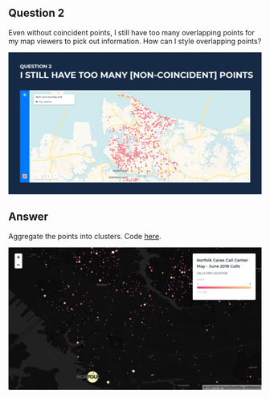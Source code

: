 ## Question 2
Even without coincident points, I still have too many overlapping points for my map viewers to pick out information.
How can I style overlapping points?

<img src="../img/overlapping_points_1.png" alt="Overlapping points problem" />

## Answer 
Aggregate the points into clusters. Code [here](https://github.com/ztephm/cartography-top5/blob/main/2-too-many-points/clusters.html).

<img src="../img/overlapping_points_2.png" alt="Clusters" />